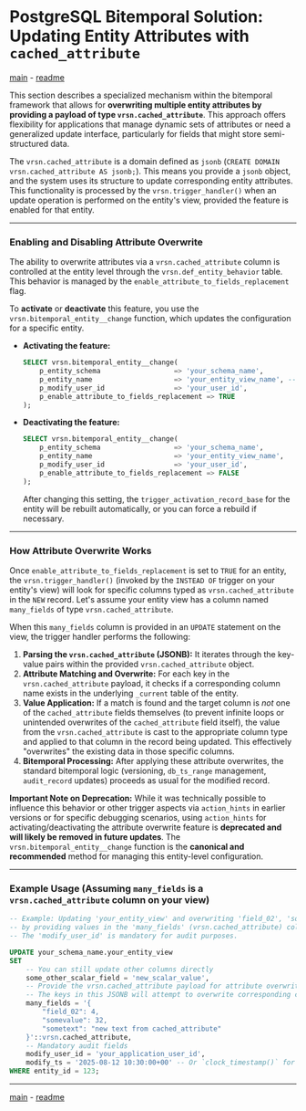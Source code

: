 # PostgreSQL Bitemporal Solution: Updating Entity Attributes with `cached_attribute`

[main](main.md) - [readme](../README.md)

This section describes a specialized mechanism within the bitemporal framework that allows for **overwriting multiple entity attributes by providing a payload of type `vrsn.cached_attribute`**. This approach offers flexibility for applications that manage dynamic sets of attributes or need a generalized update interface, particularly for fields that might store semi-structured data.

The `vrsn.cached_attribute` is a domain defined as `jsonb` (`CREATE DOMAIN vrsn.cached_attribute AS jsonb;`). This means you provide a `jsonb` object, and the system uses its structure to update corresponding entity attributes. This functionality is processed by the `vrsn.trigger_handler()` when an update operation is performed on the entity's view, provided the feature is enabled for that entity.

---

### Enabling and Disabling Attribute Overwrite

The ability to overwrite attributes via a `vrsn.cached_attribute` column is controlled at the entity level through the `vrsn.def_entity_behavior` table. This behavior is managed by the `enable_attribute_to_fields_replacement` flag.

To **activate** or **deactivate** this feature, you use the `vrsn.bitemporal_entity__change` function, which updates the configuration for a specific entity.

* **Activating the feature:**

    ```sql
    SELECT vrsn.bitemporal_entity__change(
        p_entity_schema                  => 'your_schema_name',
        p_entity_name                    => 'your_entity_view_name', -- The view name, not the _current table
        p_modify_user_id                 => 'your_user_id',
        p_enable_attribute_to_fields_replacement => TRUE
    );
    ```

* **Deactivating the feature:**

    ```sql
    SELECT vrsn.bitemporal_entity__change(
        p_entity_schema                  => 'your_schema_name',
        p_entity_name                    => 'your_entity_view_name',
        p_modify_user_id                 => 'your_user_id',
        p_enable_attribute_to_fields_replacement => FALSE
    );
    ```
    After changing this setting, the `trigger_activation_record_base` for the entity will be rebuilt automatically, or you can force a rebuild if necessary.

---

### How Attribute Overwrite Works

Once `enable_attribute_to_fields_replacement` is set to `TRUE` for an entity, the `vrsn.trigger_handler()` (invoked by the `INSTEAD OF` trigger on your entity's view) will look for specific columns typed as `vrsn.cached_attribute` in the `NEW` record. Let's assume your entity view has a column named `many_fields` of type `vrsn.cached_attribute`.

When this `many_fields` column is provided in an `UPDATE` statement on the view, the trigger handler performs the following:

1.  **Parsing the `vrsn.cached_attribute` (JSONB):** It iterates through the key-value pairs within the provided `vrsn.cached_attribute` object.
2.  **Attribute Matching and Overwrite:** For each key in the `vrsn.cached_attribute` payload, it checks if a corresponding column name exists in the underlying `_current` table of the entity.
3.  **Value Application:** If a match is found and the target column is *not* one of the `cached_attribute` fields themselves (to prevent infinite loops or unintended overwrites of the `cached_attribute` field itself), the value from the `vrsn.cached_attribute` is cast to the appropriate column type and applied to that column in the record being updated. This effectively "overwrites" the existing data in those specific columns.
4.  **Bitemporal Processing:** After applying these attribute overwrites, the standard bitemporal logic (versioning, `db_ts_range` management, `audit_record` updates) proceeds as usual for the modified record.

**Important Note on Deprecation:**
While it was technically possible to influence this behavior or other trigger aspects via `action_hints` in earlier versions or for specific debugging scenarios, using `action_hints` for activating/deactivating the attribute overwrite feature is **deprecated and will likely be removed in future updates**. The `vrsn.bitemporal_entity__change` function is the **canonical and recommended** method for managing this entity-level configuration.

---

### Example Usage (Assuming `many_fields` is a `vrsn.cached_attribute` column on your view)

```sql
-- Example: Updating 'your_entity_view' and overwriting 'field_02', 'somevalue', and 'sometext'
-- by providing values in the 'many_fields' (vrsn.cached_attribute) column.
-- The 'modify_user_id' is mandatory for audit purposes.

UPDATE your_schema_name.your_entity_view
SET
    -- You can still update other columns directly
    some_other_scalar_field = 'new_scalar_value',
    -- Provide the vrsn.cached_attribute payload for attribute overwrites
    -- The keys in this JSONB will attempt to overwrite corresponding columns in the entity.
    many_fields = '{
        "field_02": 4,
        "somevalue": 32,
        "sometext": "new text from cached_attribute"
    }'::vrsn.cached_attribute,
    -- Mandatory audit fields
    modify_user_id = 'your_application_user_id',
    modify_ts = '2025-08-12 10:30:00+00' -- Or `clock_timestamp()` for current time
WHERE entity_id = 123;
```


---
[main](main.md) - [readme](../README.md)
